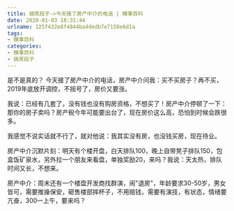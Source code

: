 ```yaml
---
title: 搞笑段子->今天接了房产中介的电话 | 糗事百科
date: 2020-01-03 18:31:44
urlname: 125f432e8f4844ba4dedb7e7150e6d1a
tags: 
- 糗事百科
categories:
- 糗事百科
- 搞笑段子
---
```

是不是真的？ 今天接了房产中介的电话，房产中介问我：买不买房子？再不买，2019年底放开调控，不摇号了，房价又要涨。

我说：已经有几套了，没有钱也没有购房资格，不想买了！房产中介停顿了一下：那你的房子卖吗？房产税今年可能要出台了，现在房价这么高，恐怕到时候会跌很多。

我感觉不说实话就不行了，就对他说：我其实没有房，也没钱买房，现在待业。

房产中介沉默片刻：明天有个楼开盘，白天排队100，晚上自带凳子排队150，包盒饭矿泉水，另外拉一个朋友来看盘，单独奖励20，来吗？我说：天太热，排队时间又长，不想来。

房产中介：周末还有一个楼盘开发商找群演，闹"退房"，年龄要求30-50岁，男女皆可，需要推搡保安，砸售楼部摔杯子，不用赔钱，需要有演技，有状态，情绪要亢奋，300一上午，要来吗？


